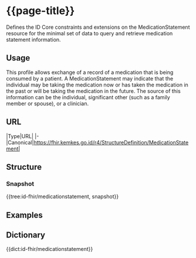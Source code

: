 # {{page-title}}
Defines the ID Core constraints and extensions on the MedicationStatement resource for the minimal set of data to query and retrieve medication statement information.

## Usage
This profile allows exchange of a record of a medication that is being consumed by a patient. A MedicationStatement may indicate that the individual may be taking the medication now or has taken the medication in the past or will be taking the medication in the future. The source of this information can be the individual, significant other (such as a family member or spouse), or a clinician.

## URL
|Type|URL|
|-
|Canonical|https://fhir.kemkes.go.id/r4/StructureDefinition/MedicationStatement|

## Structure
### Snapshot
<div>
{{tree:id-fhir/medicationstatement, snapshot}}
</div>

## Examples

## Dictionary
{{dict:id-fhir/medicationstatement}} 

